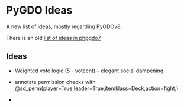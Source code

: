 # PyGDO Ideas

A new list of ideas, mostly regarding PyGDOv8.

There is an old [list of ideas in phpgdo7](http://github.com/gizmore/phpgdo/blob/main/DOCS/GDO7_IDEAS.md)


## Ideas

- Weighted vote logic (5 - votecnt) –
elegant social dampening.

- annotate permission checks with @sd_perm(player=True,leader=True,itemklass=Deck,action=fight,)
- 